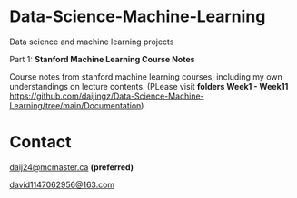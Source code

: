 # Data-Science-Machine-Learning
Data science and machine learning projects

Part 1: **Stanford Machine Learning Course Notes**

Course notes from stanford machine learning courses, including my own understandings on lecture contents.
(PLease visit **folders Week1 - Week11** https://github.com/daijingz/Data-Science-Machine-Learning/tree/main/Documentation)

# Contact
daij24@mcmaster.ca
**(preferred)**

david1147062956@163.com
